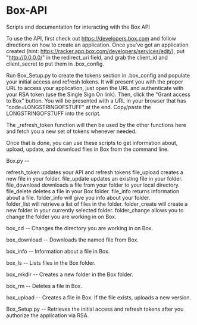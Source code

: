 Box-API
=======

Scripts and documentation for interacting with the Box API

To use the API, first check out https://developers.box.com and follow directions on how to create an application.  Once you've got an application created (hint: https://racker.app.box.com/developers/services/edit/), put "http://0.0.0.0/" in the redirect_uri field, and grab the client_id and client_secret to put them in .box_config.

Run Box_Setup.py to create the tokens section in .box_config and populate your initial access and refresh tokens.  It will present you with the proper URL to access your application, just open the URL and authenticate with your RSA token (use the Single Sign On link).  Then, click the "Grant access to Box" button. You will be presented with a URL in your browser that has "code=LONGSTRINGOFSTUFF" at the end.  Copy/paste the LONGSTRINGOFSTUFF into the script.  
 
The _refresh_token function will then be used by the other functions here and fetch you a new set of tokens whenever needed.  

Once that is done, you can use these scripts to get information about, upload, update, and download files in Box from the command line.

Box.py --

  refresh_token updates your API and refresh tokens
  file_upload creates a new file in your folder.
  file_update updates an existing file in your folder.
  file_download downloads a file from your folder to your local directory.
  file_delete deletes a file in your Box folder.
  file_info returns information about a file.
  folder_info will give you info about your folder.  
  folder_list will retrieve a list of files in the folder.
  folder_create will create a new folder in your currently selected folder.
  folder_change allows you to change the folder you are working in on Box.

box_cd --
	Changes the directory you are working in on Box.

box_download --
	Downloads the named file from Box.

box_info --
	Information about a file in Box.

box_ls --
	Lists files in the Box folder.

box_mkdir --
	Creates a new folder in the Box folder.

box_rm --
	Deletes a file in Box.

box_upload --
	Creates a file in Box.  If the file exists, uploads a new version.

Box_Setup.py --
	Retrieves the initial access and refresh tokens after you authorize the application via RSA.

